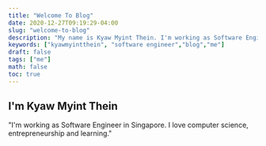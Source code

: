 ```yaml
---
title: "Welcome To Blog"
date: 2020-12-27T09:19:29-04:00
slug: "welcome-to-blog"
description: "My name is Kyaw Myint Thein. I'm working as Software Engineer"
keywords: ["kyawmyintthein", "software engineer","blog","me"]
draft: false
tags: ["me"]
math: false
toc: true
---
```


## I'm Kyaw Myint Thein

"I'm working as Software Engineer in Singapore. I love computer science, entrepreneurship and learning."
